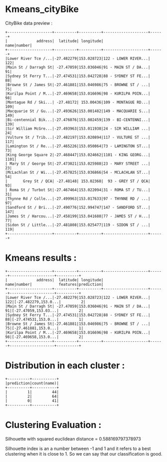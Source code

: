 # Kmeans_cityBike

CityBike data preview : 

    +--------------------+----------+----------+--------------------+------+
    |             address|  latitude| longitude|                name|number|
    +--------------------+----------+----------+--------------------+------+
    |Lower River Tce /...|-27.482279|153.028723|122 - LOWER RIVER...|   122|
    |Main St / Darragh St| -27.47059|153.036046|91 - MAIN ST / DA...|    91|
    |Sydney St Ferry T...|-27.474531|153.042728|88 - SYDNEY ST FE...|    88|
    |Browne St / James St|-27.461881|153.046986|75 - BROWNE ST / ...|    75|
    |Kurilpa Point / M...|-27.469658|153.016696|98 - KURILPA POIN...|    98|
    |Montague Rd / Ski...| -27.48172| 153.00436|109 - MONTAGUE RD...|   109|
    |Macquarie St / Gu...|-27.493626|153.001482|149 - MACQUARIE S...|   149|
    |Bi-centennial Bik...|-27.476076|153.002459|139 - BI-CENTENNI...|   139|
    |Sir William McGre...|-27.493963|153.011938|24 - SIR WILLIAM ...|    24|
    |Vulture St / Trib...|-27.482197|153.020894|117 - VULTURE ST ...|   117|
    |Lamington St / Re...|-27.465226|153.050864|73 - LAMINGTON ST...|    73|
    |King George Square 2|-27.468447|153.024662|1101 - KING GEORG...|  1101|
    | Mary St / George St|-27.473021|153.025988|23 - MARY STREET ...|    23|
    |McLachlan St / Wi...|-27.457825|153.036866|54 - MCLACHLAN ST...|    54|
    |       Grey St / QCA| -27.48148| 153.02368|  93 - GREY ST / QCA|    93|
    | Roma St / Turbot St|-27.467464|153.022094|31 - ROMA ST / TU...|    31|
    |Thynne Rd / Colle...|-27.499963|153.017633|97 - THYNNE RD / ...|    97|
    |Sandford St / Bri...|-27.490776|152.994747|147 - SANDFORD ST...|   147|
    |James St / Harcou...|-27.458199|153.041688|77 - JAMES ST / H...|    77|
    |Sidon St / Little...|-27.481808|153.025477|119 - SIDON ST / ...|   119|
    +--------------------+----------+----------+--------------------+------+
    
# Kmeans results : 

    +--------------------+----------+----------+--------------------+------+--------------------+----------+
    |             address|  latitude| longitude|                name|number|            features|prediction|
    +--------------------+----------+----------+--------------------+------+--------------------+----------+
    |Lower River Tce /...|-27.482279|153.028723|122 - LOWER RIVER...|   122|[-27.482279,153.0...|         2|
    |Main St / Darragh St| -27.47059|153.036046|91 - MAIN ST / DA...|    91|[-27.47059,153.03...|         2|
    |Sydney St Ferry T...|-27.474531|153.042728|88 - SYDNEY ST FE...|    88|[-27.474531,153.0...|         1|
    |Browne St / James St|-27.461881|153.046986|75 - BROWNE ST / ...|    75|[-27.461881,153.0...|         1|
    |Kurilpa Point / M...|-27.469658|153.016696|98 - KURILPA POIN...|    98|[-27.469658,153.0...|         2|
    +--------------------+----------+----------+--------------------+------+--------------------+----------+

# Distribution in each cluster : 

    +----------+-----------+
    |prediction|count(name)|
    +----------+-----------+
    |         1|         44|
    |         2|         64|
    |         0|         41|
    +----------+-----------+
 
# Clustering Evaluation : 

Silhouette with squared euclidean distance = 0.588169797378973

Silhouette index is an a number between -1 and 1 and it refers to a best clustering when it is close to 1.
So we can say that our classification is good.
